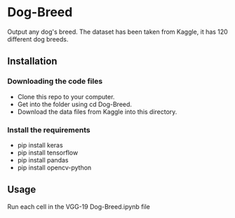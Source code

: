 # Dog-Breed 
Output any dog's breed. The dataset has been taken from Kaggle, it has 120 different dog breeds.
## Installation
### Downloading the code files
* Clone this repo to your computer.
* Get into the folder using cd Dog-Breed.
* Download the data files from Kaggle into this directory.
### Install the requirements
* pip install keras
* pip install tensorflow
* pip install pandas
* pip install opencv-python
## Usage
Run each cell in the VGG-19 Dog-Breed.ipynb file
